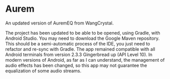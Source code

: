 # Aurem
An updated version of AuremEQ from WangCrystal.

The project has been updated to be able to be opened, using Gradle, with Android Studio. You may need to download the Google Maven repository. This should be a semi-automatic process of the IDE, you just need to refactor and re-sync with Gradle. The app remained compatible with all Android terminals from version 2.3.3 Gingerbread up (API Level 10). In modern versions of Android, as far as I can understand, the management of audio effects has been changed, so this app may not guarantee the equalization of some audio streams.
